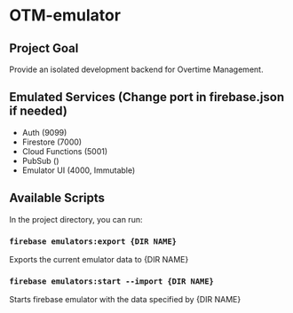 # OTM-emulator

## Project Goal

Provide an isolated development backend for Overtime Management.

## Emulated Services (Change port in firebase.json if needed)
- Auth (9099)
- Firestore (7000)
- Cloud Functions (5001)
- PubSub ()
- Emulator UI (4000, Immutable)


## Available Scripts

In the project directory, you can run:

### `firebase emulators:export {DIR NAME}`
Exports the current emulator data to {DIR NAME}

### `firebase emulators:start --import {DIR NAME}`

Starts firebase emulator with the data specified by {DIR NAME}



